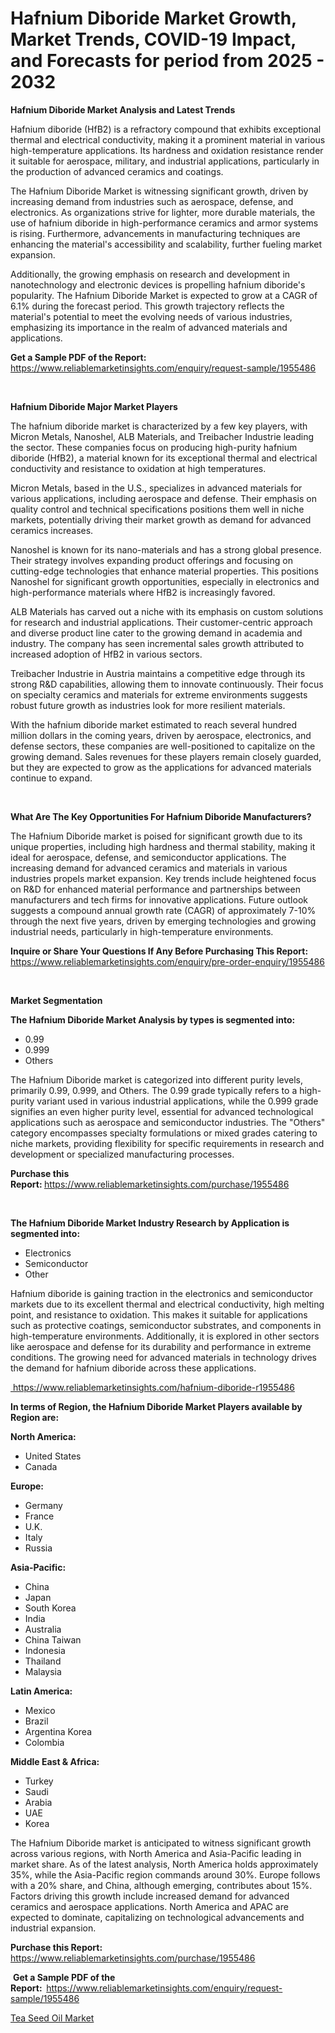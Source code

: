 <p><h1>Hafnium Diboride Market Growth, Market Trends, COVID-19 Impact, and Forecasts for period from 2025 - 2032</h1></p><p><strong>Hafnium Diboride Market Analysis and Latest Trends</strong></p>
<p><p>Hafnium diboride (HfB2) is a refractory compound that exhibits exceptional thermal and electrical conductivity, making it a prominent material in various high-temperature applications. Its hardness and oxidation resistance render it suitable for aerospace, military, and industrial applications, particularly in the production of advanced ceramics and coatings.</p><p>The Hafnium Diboride Market is witnessing significant growth, driven by increasing demand from industries such as aerospace, defense, and electronics. As organizations strive for lighter, more durable materials, the use of hafnium diboride in high-performance ceramics and armor systems is rising. Furthermore, advancements in manufacturing techniques are enhancing the material's accessibility and scalability, further fueling market expansion.</p><p>Additionally, the growing emphasis on research and development in nanotechnology and electronic devices is propelling hafnium diboride's popularity. The Hafnium Diboride Market is expected to grow at a CAGR of 6.1% during the forecast period. This growth trajectory reflects the material's potential to meet the evolving needs of various industries, emphasizing its importance in the realm of advanced materials and applications.</p></p>
<p><strong>Get a Sample PDF of the Report:&nbsp;</strong> <a href="https://www.reliablemarketinsights.com/enquiry/request-sample/1955486?utm_campaign=3257&utm_medium=2&utm_source=Github&utm_content=ia&utm_term=31032025&utm_id=hafnium-diboride">https://www.reliablemarketinsights.com/enquiry/request-sample/1955486</a></p>
<p>&nbsp;</p>
<p><strong>Hafnium Diboride Major Market Players</strong></p>
<p><p>The hafnium diboride market is characterized by a few key players, with Micron Metals, Nanoshel, ALB Materials, and Treibacher Industrie leading the sector. These companies focus on producing high-purity hafnium diboride (HfB2), a material known for its exceptional thermal and electrical conductivity and resistance to oxidation at high temperatures.</p><p>Micron Metals, based in the U.S., specializes in advanced materials for various applications, including aerospace and defense. Their emphasis on quality control and technical specifications positions them well in niche markets, potentially driving their market growth as demand for advanced ceramics increases.</p><p>Nanoshel is known for its nano-materials and has a strong global presence. Their strategy involves expanding product offerings and focusing on cutting-edge technologies that enhance material properties. This positions Nanoshel for significant growth opportunities, especially in electronics and high-performance materials where HfB2 is increasingly favored.</p><p>ALB Materials has carved out a niche with its emphasis on custom solutions for research and industrial applications. Their customer-centric approach and diverse product line cater to the growing demand in academia and industry. The company has seen incremental sales growth attributed to increased adoption of HfB2 in various sectors.</p><p>Treibacher Industrie in Austria maintains a competitive edge through its strong R&D capabilities, allowing them to innovate continuously. Their focus on specialty ceramics and materials for extreme environments suggests robust future growth as industries look for more resilient materials.</p><p>With the hafnium diboride market estimated to reach several hundred million dollars in the coming years, driven by aerospace, electronics, and defense sectors, these companies are well-positioned to capitalize on the growing demand. Sales revenues for these players remain closely guarded, but they are expected to grow as the applications for advanced materials continue to expand.</p></p>
<p>&nbsp;</p>
<p><strong>What Are The Key Opportunities For Hafnium Diboride Manufacturers?</strong></p>
<p><p>The Hafnium Diboride market is poised for significant growth due to its unique properties, including high hardness and thermal stability, making it ideal for aerospace, defense, and semiconductor applications. The increasing demand for advanced ceramics and materials in various industries propels market expansion. Key trends include heightened focus on R&D for enhanced material performance and partnerships between manufacturers and tech firms for innovative applications. Future outlook suggests a compound annual growth rate (CAGR) of approximately 7-10% through the next five years, driven by emerging technologies and growing industrial needs, particularly in high-temperature environments.</p></p>
<p><strong>Inquire or Share Your Questions If Any Before Purchasing This Report:</strong> <a href="https://www.reliablemarketinsights.com/enquiry/pre-order-enquiry/1955486?utm_campaign=3257&utm_medium=2&utm_source=Github&utm_content=ia&utm_term=31032025&utm_id=hafnium-diboride">https://www.reliablemarketinsights.com/enquiry/pre-order-enquiry/1955486</a></p>
<p>&nbsp;</p>
<p><strong>Market Segmentation</strong></p>
<p><strong>The Hafnium Diboride Market Analysis by types is segmented into:</strong></p>
<p><ul><li>0.99</li><li>0.999</li><li>Others</li></ul></p>
<p><p>The Hafnium Diboride market is categorized into different purity levels, primarily 0.99, 0.999, and Others. The 0.99 grade typically refers to a high-purity variant used in various industrial applications, while the 0.999 grade signifies an even higher purity level, essential for advanced technological applications such as aerospace and semiconductor industries. The "Others" category encompasses specialty formulations or mixed grades catering to niche markets, providing flexibility for specific requirements in research and development or specialized manufacturing processes.</p></p>
<p><strong>Purchase this Report:&nbsp;</strong><a href="https://www.reliablemarketinsights.com/purchase/1955486?utm_campaign=3257&utm_medium=2&utm_source=Github&utm_content=ia&utm_term=31032025&utm_id=hafnium-diboride">https://www.reliablemarketinsights.com/purchase/1955486</a></p>
<p>&nbsp;</p>
<p><strong>The Hafnium Diboride Market Industry Research by Application is segmented into:</strong></p>
<p><ul><li>Electronics</li><li>Semiconductor</li><li>Other</li></ul></p>
<p><p>Hafnium diboride is gaining traction in the electronics and semiconductor markets due to its excellent thermal and electrical conductivity, high melting point, and resistance to oxidation. This makes it suitable for applications such as protective coatings, semiconductor substrates, and components in high-temperature environments. Additionally, it is explored in other sectors like aerospace and defense for its durability and performance in extreme conditions. The growing need for advanced materials in technology drives the demand for hafnium diboride across these applications.</p></p>
<p><a href="https://www.reliablemarketinsights.com/hafnium-diboride-r1955486?utm_campaign=3257&utm_medium=2&utm_source=Github&utm_content=ia&utm_term=31032025&utm_id=hafnium-diboride">&nbsp;https://www.reliablemarketinsights.com/hafnium-diboride-r1955486</a></p>
<p><strong>In terms of Region, the Hafnium Diboride Market Players available by Region are:</strong></p>
<p>
    <p> <strong> North America: </strong>
        <ul>
            <li>United States</li>
            <li>Canada</li>
        </ul>
        </p> 
    <p> <strong> Europe: </strong>
        <ul>
            <li>Germany</li>
            <li>France</li>
            <li>U.K.</li>
            <li>Italy</li>
            <li>Russia</li>
        </ul>
        </p> 
    <p> <strong> Asia-Pacific: </strong>
        <ul>
            <li>China</li>
            <li>Japan</li>
            <li>South Korea</li>
            <li>India</li>
            <li>Australia</li>
            <li>China Taiwan</li>
            <li>Indonesia</li>
            <li>Thailand</li>
            <li>Malaysia</li>
        </ul>
        </p> 
    <p> <strong> Latin America: </strong>
        <ul>
            <li>Mexico</li>
            <li>Brazil</li>
            <li>Argentina Korea</li>
            <li>Colombia</li>
        </ul>
        </p> 
    <p> <strong> Middle East & Africa: </strong>
        <ul>
            <li>Turkey</li>
            <li>Saudi</li>
            <li>Arabia</li>
            <li>UAE</li>
            <li>Korea</li>
        </ul>
    </p>
    </p>
<p><p>The Hafnium Diboride market is anticipated to witness significant growth across various regions, with North America and Asia-Pacific leading in market share. As of the latest analysis, North America holds approximately 35%, while the Asia-Pacific region commands around 30%. Europe follows with a 20% share, and China, although emerging, contributes about 15%. Factors driving this growth include increased demand for advanced ceramics and aerospace applications. North America and APAC are expected to dominate, capitalizing on technological advancements and industrial expansion.</p></p>
<p><strong>Purchase this Report: </strong><a href="https://www.reliablemarketinsights.com/purchase/1955486?utm_campaign=3257&utm_medium=2&utm_source=Github&utm_content=ia&utm_term=31032025&utm_id=hafnium-diboride">https://www.reliablemarketinsights.com/purchase/1955486</a></p>
<p>&nbsp;<strong>Get a Sample PDF of the Report:&nbsp;&nbsp;</strong><a href="https://www.reliablemarketinsights.com/enquiry/request-sample/1955486?utm_campaign=3257&utm_medium=2&utm_source=Github&utm_content=ia&utm_term=31032025&utm_id=hafnium-diboride">https://www.reliablemarketinsights.com/enquiry/request-sample/1955486</a></p>
<p><strong></strong></p>
<p><p><a href="https://github.com/osamhcombre/Market-Research-Report-List-1/blob/main/tea-seed-oil-market.md?utm_campaign=3257&utm_medium=2&utm_source=Github&utm_content=ia&utm_term=31032025&utm_id=hafnium-diboride">Tea Seed Oil Market</a></p></p>